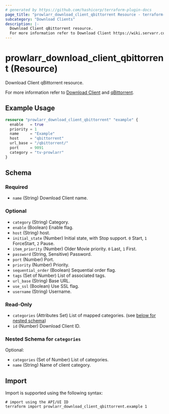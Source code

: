 ```yaml
---
# generated by https://github.com/hashicorp/terraform-plugin-docs
page_title: "prowlarr_download_client_qbittorrent Resource - terraform-provider-prowlarr"
subcategory: "Download Clients"
description: |-
  Download Client qBittorrent resource.
  For more information refer to Download Client https://wiki.servarr.com/prowlarr/settings#download-clients and qBittorrent https://wiki.servarr.com/prowlarr/supported#qbittorrent.
---
```


# prowlarr_download_client_qbittorrent (Resource)

<!-- subcategory:Download Clients -->Download Client qBittorrent resource.
For more information refer to [Download Client](https://wiki.servarr.com/prowlarr/settings#download-clients) and [qBittorrent](https://wiki.servarr.com/prowlarr/supported#qbittorrent).

## Example Usage

```terraform
resource "prowlarr_download_client_qbittorrent" "example" {
  enable   = true
  priority = 1
  name     = "Example"
  host     = "qbittorrent"
  url_base = "/qbittorrent/"
  port     = 9091
  category = "tv-prowlarr"
}
```

<!-- schema generated by tfplugindocs -->
## Schema

### Required

- `name` (String) Download Client name.

### Optional

- `category` (String) Category.
- `enable` (Boolean) Enable flag.
- `host` (String) host.
- `initial_state` (Number) Initial state, with Stop support. `0` Start, `1` ForceStart, `2` Pause.
- `item_priority` (Number) Older Movie priority. `0` Last, `1` First.
- `password` (String, Sensitive) Password.
- `port` (Number) Port.
- `priority` (Number) Priority.
- `sequential_order` (Boolean) Sequential order flag.
- `tags` (Set of Number) List of associated tags.
- `url_base` (String) Base URL.
- `use_ssl` (Boolean) Use SSL flag.
- `username` (String) Username.

### Read-Only

- `categories` (Attributes Set) List of mapped categories. (see [below for nested schema](#nestedatt--categories))
- `id` (Number) Download Client ID.

<a id="nestedatt--categories"></a>
### Nested Schema for `categories`

Optional:

- `categories` (Set of Number) List of categories.
- `name` (String) Name of client category.

## Import

Import is supported using the following syntax:

```shell
# import using the API/UI ID
terraform import prowlarr_download_client_qbittorrent.example 1
```
